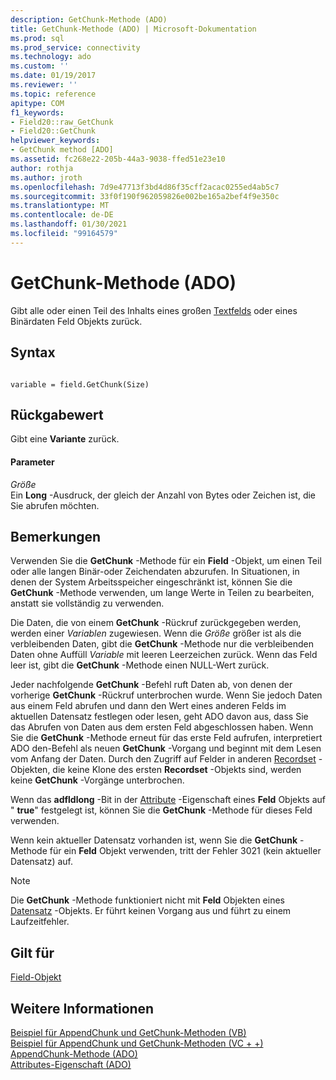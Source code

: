 ```yaml
---
description: GetChunk-Methode (ADO)
title: GetChunk-Methode (ADO) | Microsoft-Dokumentation
ms.prod: sql
ms.prod_service: connectivity
ms.technology: ado
ms.custom: ''
ms.date: 01/19/2017
ms.reviewer: ''
ms.topic: reference
apitype: COM
f1_keywords:
- Field20::raw_GetChunk
- Field20::GetChunk
helpviewer_keywords:
- GetChunk method [ADO]
ms.assetid: fc268e22-205b-44a3-9038-ffed51e23e10
author: rothja
ms.author: jroth
ms.openlocfilehash: 7d9e47713f3bd4d86f35cff2acac0255ed4ab5c7
ms.sourcegitcommit: 33f0f190f962059826e002be165a2bef4f9e350c
ms.translationtype: MT
ms.contentlocale: de-DE
ms.lasthandoff: 01/30/2021
ms.locfileid: "99164579"
---
```

# <a name="getchunk-method-ado"></a>GetChunk-Methode (ADO)
Gibt alle oder einen Teil des Inhalts eines großen [Textfelds](./field-object.md) oder eines Binärdaten Feld Objekts zurück.  
  
## <a name="syntax"></a>Syntax  
  
```  
  
variable = field.GetChunk(Size)  
```  
  
## <a name="return-value"></a>Rückgabewert  
 Gibt eine **Variante** zurück.  
  
#### <a name="parameters"></a>Parameter  
 *Größe*  
 Ein **Long** -Ausdruck, der gleich der Anzahl von Bytes oder Zeichen ist, die Sie abrufen möchten.  
  
## <a name="remarks"></a>Bemerkungen  
 Verwenden Sie die **GetChunk** -Methode für ein **Field** -Objekt, um einen Teil oder alle langen Binär-oder Zeichendaten abzurufen. In Situationen, in denen der System Arbeitsspeicher eingeschränkt ist, können Sie die **GetChunk** -Methode verwenden, um lange Werte in Teilen zu bearbeiten, anstatt sie vollständig zu verwenden.  
  
 Die Daten, die von einem **GetChunk** -Rückruf zurückgegeben werden, werden einer *Variablen* zugewiesen. Wenn die *Größe* größer ist als die verbleibenden Daten, gibt die **GetChunk** -Methode nur die verbleibenden Daten ohne Auffüll *Variable* mit leeren Leerzeichen zurück. Wenn das Feld leer ist, gibt die **GetChunk** -Methode einen NULL-Wert zurück.  
  
 Jeder nachfolgende **GetChunk** -Befehl ruft Daten ab, von denen der vorherige **GetChunk** -Rückruf unterbrochen wurde. Wenn Sie jedoch Daten aus einem Feld abrufen und dann den Wert eines anderen Felds im aktuellen Datensatz festlegen oder lesen, geht ADO davon aus, dass Sie das Abrufen von Daten aus dem ersten Feld abgeschlossen haben. Wenn Sie die **GetChunk** -Methode erneut für das erste Feld aufrufen, interpretiert ADO den-Befehl als neuen **GetChunk** -Vorgang und beginnt mit dem Lesen vom Anfang der Daten. Durch den Zugriff auf Felder in anderen [Recordset](./recordset-object-ado.md) -Objekten, die keine Klone des ersten **Recordset** -Objekts sind, werden keine **GetChunk** -Vorgänge unterbrochen.  
  
 Wenn das **adfldlong** -Bit in der [Attribute](./attributes-property-ado.md) -Eigenschaft eines **Feld** Objekts auf " **true**" festgelegt ist, können Sie die **GetChunk** -Methode für dieses Feld verwenden.  
  
 Wenn kein aktueller Datensatz vorhanden ist, wenn Sie die **GetChunk** -Methode für ein **Feld** Objekt verwenden, tritt der Fehler 3021 (kein aktueller Datensatz) auf.  
  
> [!NOTE]
>  Die **GetChunk** -Methode funktioniert nicht mit **Feld** Objekten eines [Datensatz](./record-object-ado.md) -Objekts. Er führt keinen Vorgang aus und führt zu einem Laufzeitfehler.  
  
## <a name="applies-to"></a>Gilt für  
 [Field-Objekt](./field-object.md)  
  
## <a name="see-also"></a>Weitere Informationen  
 [Beispiel für AppendChunk und GetChunk-Methoden (VB)](./appendchunk-and-getchunk-methods-example-vb.md)   
 [Beispiel für AppendChunk und GetChunk-Methoden (VC + +)](./appendchunk-and-getchunk-methods-example-vc.md)   
 [AppendChunk-Methode (ADO)](./appendchunk-method-ado.md)   
 [Attributes-Eigenschaft (ADO)](./attributes-property-ado.md)